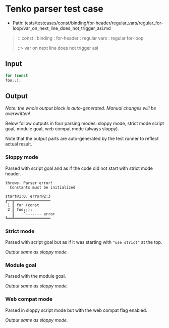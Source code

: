 # Tenko parser test case

- Path: tests/testcases/const/binding/for-header/regular_vars/regular_for-loop/var_on_next_line_does_not_trigger_asi.md

> :: const : binding : for-header : regular vars : regular for-loop
>
> ::> var on next line does not trigger asi

## Input

`````js
for (const
foo;;);
`````

## Output

_Note: the whole output block is auto-generated. Manual changes will be overwritten!_

Below follow outputs in four parsing modes: sloppy mode, strict mode script goal, module goal, web compat mode (always sloppy).

Note that the output parts are auto-generated by the test runner to reflect actual result.

### Sloppy mode

Parsed with script goal and as if the code did not start with strict mode header.

`````
throws: Parser error!
  Constants must be initialized

start@1:0, error@2:3
╔══╦════════════════
 1 ║ for (const
 2 ║ foo;;);
   ║    ^------- error
╚══╩════════════════

`````

### Strict mode

Parsed with script goal but as if it was starting with `"use strict"` at the top.

_Output same as sloppy mode._

### Module goal

Parsed with the module goal.

_Output same as sloppy mode._

### Web compat mode

Parsed in sloppy script mode but with the web compat flag enabled.

_Output same as sloppy mode._
